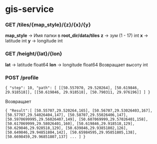 # gis-service

### GET /tiles/{map_style}/{z}/{x}/{y}
**map_style** -> Имя папки в **root_dir/data/tiles**
**z** -> зум (1 - 17) int
**x** -> latitude int
**y** -> longitude int 

### GET /height/{lat}/{lon}
**lat** -> latitude float64
**lon** -> longitude float64
Возвращает высоту int

### POST /profile
`{
    "step": 10,
    "path": [
        [[50.557070, 29.520264], [50.619846, 29.918518]],
        [[50.619846, 29.918518], [50.790311, 29.976196]]
    ]
}`

Возвращает

`{
"Result":[
    [50.55707,29.520264,165],
    [50.56707,29.53026403,167],
    [50.57707,29.54026404,147],
    [50.58707,29.55026406,147],
    [50.5970699995,29.56026407,149],
    [50.607069999,29.57026401,158],
    [50.617069999,29.58026401,160],
    [50.619846,29.918518,129],
    [50.629846,29.928518,129],
    [50.639846,29.93851802,126],
    [50.649846,29.94851804,142],
    [50.65984595,29.95851805,138],
    [50.6698459,29.96851807,137]
    ...
]
}`
